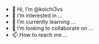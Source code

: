 - 👋 Hi, I’m @koichi3vs
- 👀 I’m interested in ...
- 🌱 I’m currently learning ...
- 💞️ I’m looking to collaborate on ...
- 📫 How to reach me ...

<!---
koichi3vs/koichi3vs is a ✨ special ✨ repository because its `README.md` (this file) appears on your GitHub profile.
You can click the Preview link to take a look at your changes.
--->
